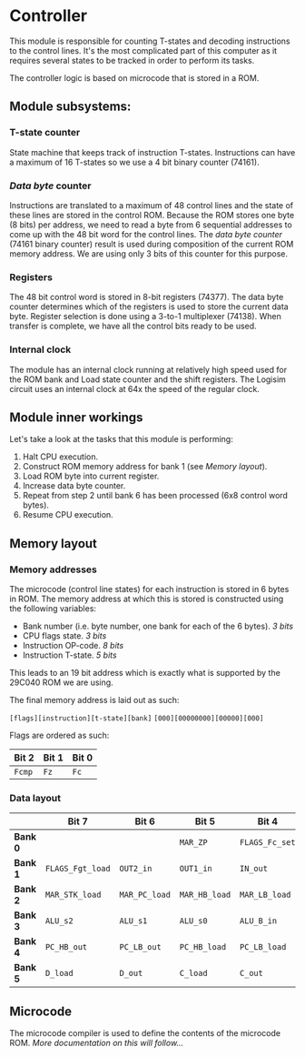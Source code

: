 # Controller

This module is responsible for counting T-states and decoding instructions to the control lines.
It's the most complicated part of this computer as it requires several states to be tracked in order to perform its tasks.

The controller logic is based on microcode that is stored in a ROM.

## Module subsystems:

### T-state counter
State machine that keeps track of instruction T-states. Instructions can have a maximum of 16 T-states so we use a 4 bit binary counter (74161).

### _Data byte_ counter
Instructions are translated to a maximum of 48 control lines and the state of these lines are stored in the control ROM. Because the ROM stores one byte (8 bits) per address, we need to read a byte from 6 sequential addresses to come up with the 48 bit word for the control lines.
The _data byte counter_ (74161 binary counter) result is used during composition of the current ROM memory address. We are using only 3 bits of this counter for this purpose.

### Registers

The 48 bit control word is stored in 8-bit registers (74377). The data byte counter determines which of the registers is used to store the current data byte. Register selection is done using a  3-to-1 multiplexer (74138). When transfer is complete, we have all the control bits ready to be used.

### Internal clock

The module has an internal clock running at relatively high speed used for the ROM bank and Load state counter and the shift registers. The Logisim circuit uses an internal clock at 64x the speed of the regular clock.

## Module inner workings

Let's take a look at the tasks that this module is performing:

1. Halt CPU execution.
2. Construct ROM memory address for bank 1 (see _Memory layout_).
3. Load ROM byte into current register.
4. Increase data byte counter.
5. Repeat from step 2 until bank 6 has been processed (6x8 control word bytes).
6. Resume CPU execution.

## Memory layout

### Memory addresses

The microcode (control line states) for each instruction is stored in 6 bytes in ROM.
The memory address at which this is stored is constructed using the following variables:

- Bank number (i.e. byte number, one bank for each of the 6 bytes).
  *3 bits*
- CPU flags state.
  *3 bits*
- Instruction OP-code.
  *8 bits*
- Instruction T-state.
  *5 bits*

This leads to an 19 bit address which is exactly what is supported by the 29C040 ROM we are using. 

The final memory address is laid out as such:

`[flags][instruction][t-state][bank]`
`[000][00000000][00000][000]`

Flags are ordered as such:

| Bit 2  | Bit 1 | Bit 0 |
| ------ | ----- | ----- |
| `Fcmp` | `Fz`  | `Fc`  |

### Data layout

|            | Bit 7            | Bit 6         | Bit 5         | Bit 4          | Bit 3            | Bit 2           | Bit 1            | Bit 0            |
| ---------- | ---------------- | ------------- | ------------- | -------------- | ---------------- | --------------- | ---------------- | ---------------- |
| **Bank 0** |                  |               | `MAR_ZP`      | `FLAGS_Fc_set` | `FLAGS_Fc_clear` | `FLAGS_Fc_load` | `FLAGS_Flt_load` | `FLAGS_Feq_load` |
| **Bank 1** | `FLAGS_Fgt_load` | `OUT2_in`     | `OUT1_in`     | `IN_out`       | `TSTATE_reset`   | `CLOCK_halt`    | `MEM_out`        | `MEM_RAM_load`   |
| **Bank 2** | `MAR_STK_load`   | `MAR_PC_load` | `MAR_HB_load` | `MAR_LB_load`  | `ALU_out`        | `ALU_cn`        | `ALU_m`          | `ALU_s3`         |
| **Bank 3** | `ALU_s2`         | `ALU_s1`      | `ALU_s0`      | `ALU_B_in`     | `ALU_A_in`       | `STK_reset`     | `STK_dec`        | `STK_inc`        |
| **Bank 4** | `PC_HB_out`      | `PC_LB_out`   | `PC_HB_load`  | `PC_LB_load`   | `PC_dec`         | `PC_inc`        | `IR_load`        | `FLAGS_load`     |
| **Bank 5** | `D_load`         | `D_out`       | `C_load`      | `C_out`        | `B_load`         | `B_out`         | `A_load`         | `A_out`          |

## Microcode

The microcode compiler is used to define the contents of the microcode ROM.
*More documentation on this will follow...*